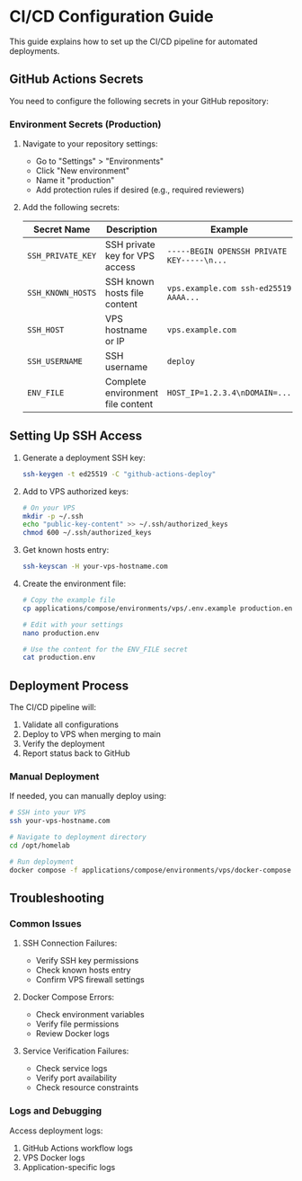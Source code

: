 # CI/CD Configuration Guide

This guide explains how to set up the CI/CD pipeline for automated deployments.

## GitHub Actions Secrets

You need to configure the following secrets in your GitHub repository:

### Environment Secrets (Production)

1. Navigate to your repository settings:
   - Go to "Settings" > "Environments"
   - Click "New environment"
   - Name it "production"
   - Add protection rules if desired (e.g., required reviewers)

2. Add the following secrets:

   | Secret Name | Description | Example |
   |------------|-------------|----------|
   | `SSH_PRIVATE_KEY` | SSH private key for VPS access | `-----BEGIN OPENSSH PRIVATE KEY-----\n...` |
   | `SSH_KNOWN_HOSTS` | SSH known hosts file content | `vps.example.com ssh-ed25519 AAAA...` |
   | `SSH_HOST` | VPS hostname or IP | `vps.example.com` |
   | `SSH_USERNAME` | SSH username | `deploy` |
   | `ENV_FILE` | Complete environment file content | `HOST_IP=1.2.3.4\nDOMAIN=...` |

## Setting Up SSH Access

1. Generate a deployment SSH key:
   ```bash
   ssh-keygen -t ed25519 -C "github-actions-deploy"
   ```

2. Add to VPS authorized keys:
   ```bash
   # On your VPS
   mkdir -p ~/.ssh
   echo "public-key-content" >> ~/.ssh/authorized_keys
   chmod 600 ~/.ssh/authorized_keys
   ```

3. Get known hosts entry:
   ```bash
   ssh-keyscan -H your-vps-hostname.com
   ```

4. Create the environment file:
   ```bash
   # Copy the example file
   cp applications/compose/environments/vps/.env.example production.env
   
   # Edit with your settings
   nano production.env
   
   # Use the content for the ENV_FILE secret
   cat production.env
   ```

## Deployment Process

The CI/CD pipeline will:

1. Validate all configurations
2. Deploy to VPS when merging to main
3. Verify the deployment
4. Report status back to GitHub

### Manual Deployment

If needed, you can manually deploy using:

```bash
# SSH into your VPS
ssh your-vps-hostname.com

# Navigate to deployment directory
cd /opt/homelab

# Run deployment
docker compose -f applications/compose/environments/vps/docker-compose.yaml up -d
```

## Troubleshooting

### Common Issues

1. SSH Connection Failures:
   - Verify SSH key permissions
   - Check known hosts entry
   - Confirm VPS firewall settings

2. Docker Compose Errors:
   - Check environment variables
   - Verify file permissions
   - Review Docker logs

3. Service Verification Failures:
   - Check service logs
   - Verify port availability
   - Check resource constraints

### Logs and Debugging

Access deployment logs:
1. GitHub Actions workflow logs
2. VPS Docker logs
3. Application-specific logs
